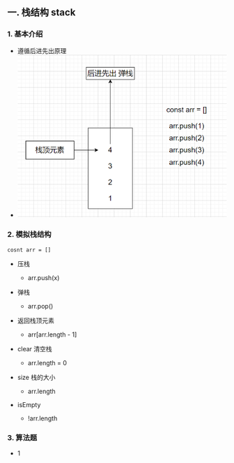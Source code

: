 ## 一. 栈结构 stack

### 1. 基本介绍

- 遵循后进先出原理
- ![1669441950875](image/1.数据结构与算法/1669441950875.png)

### 2. 模拟栈结构

```
cosnt arr = []
```

- 压栈

  - arr.push(x)

- 弹栈

  - arr.pop()

- 返回栈顶元素

  - arr[arr.length - 1]

- clear 清空栈

  - arr.length = 0

- size 栈的大小

  - arr.length

- isEmpty

  - !arr.length

### 3. 算法题

- 1
